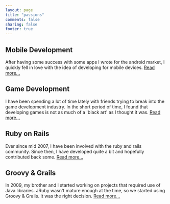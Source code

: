 ```yaml
---
layout: page
title: "passions"
comments: false
sharing: false
footer: true
---
```


## Mobile Development

After having some success with some apps I wrote for the android market, I quickly fell in love with the idea of developing for mobile devices. <a href="/mobile_development">Read more...</a>

## Game Development

I have been spending a lot of time lately with friends trying to break into the game development industry. In the short period of time, I found that developing games is not as much of a 'black art' as I thought it was. <a href="/game_development">Read more...</a>

## Ruby on Rails

Ever since mid 2007, I have been involved with the ruby and rails community. Since then, I have developed quite a bit and hopefully contributed back some. <a href="/ruby_on_rails">Read more...</a>

## Groovy & Grails

In 2009, my brother and I started working on projects that required use of Java libraries. JRuby wasn't mature enough at the time, so we started using Groovy & Grails. It was the right decision. <a href="/groovy_and_grails">Read more...</a>